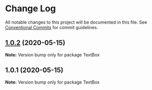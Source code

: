 # Change Log

All notable changes to this project will be documented in this file.
See [Conventional Commits](https://conventionalcommits.org) for commit guidelines.

## [1.0.2](https://github.com/shubhadip/lernacommon/compare/v1.0.1...v1.0.2) (2020-05-15)

**Note:** Version bump only for package TextBox





## 1.0.1 (2020-05-15)

**Note:** Version bump only for package TextBox
